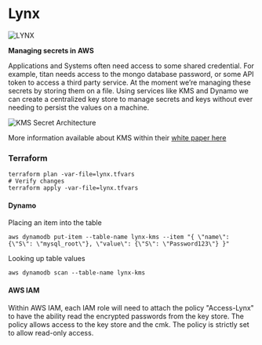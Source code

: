 # Lynx

![LYNX](https://s3.amazonaws.com/uploads.hipchat.com/102551/2181055/IGXIWUrEoqX7tXF/lynx.png)

**Managing secrets in AWS**

Applications and Systems often need access to some shared credential. For example, titan needs access to the mongo database password, or some API token to access a third party service. At the moment we’re managing these secrets by storing them on a file. Using services like KMS and Dynamo we can create a centralized key store to manage secrets and keys without ever needing to persist the values on a machine.

![KMS Secret Architecture](https://s3.amazonaws.com/uploads.hipchat.com/102551/3053530/YURmeI0OIcLj8ta/upload.png)

More information available about KMS within their [white paper here](https://d0.awsstatic.com/whitepapers/KMS-Cryptographic-Details.pdf)

### Terraform

```
terraform plan -var-file=lynx.tfvars
# Verify changes
terraform apply -var-file=lynx.tfvars
```

#### Dynamo

Placing an item into the table

```
aws dynamodb put-item --table-name lynx-kms --item "{ \"name\": {\"S\": \"mysql_root\"}, \"value\": {\"S\": \"Password123\"} }"
```

Looking up table values

```
aws dynamodb scan --table-name lynx-kms
```

#### AWS IAM

Within AWS IAM, each IAM role will need to attach the policy "Access-Lynx" to have the ability read the encrypted passwords from the key store. The policy allows access to the key store and the cmk. The policy is strictly set to allow read-only access. 
